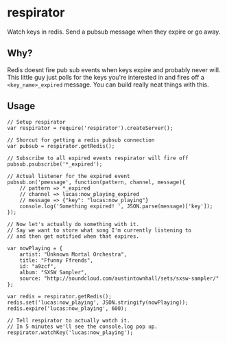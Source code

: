 # respirator

Watch keys in redis.  Send a pubsub message when they expire or go away.

## Why?

Redis doesnt fire pub sub events when keys expire and probably never will.
This little guy just polls for the keys you're interested in and fires off a
`<key_name>_expired` message.  You can build really neat things with this.

## Usage

    // Setup respirator
    var respirator = require('respirator').createServer();

    // Shorcut for getting a redis pubsub connection
    var pubsub = respirator.getRedis();

    // Subscribe to all expired events respirator will fire off
    pubsub.psubscribe('*_expired');

    // Actual listener for the expired event
    pubsub.on('pmessage', function(pattern, channel, message){
        // pattern => *_expired
        // channel => lucas:now_playing_expired
        // message => {"key": "lucas:now_playing"}
        console.log('Something expired! ', JSON.parse(message)['key']);
    });

    // Now let's actually do something with it.
    // Say we want to store what song I'm currently listening to
    // and then get notified when that expires.

    var nowPlaying = {
        artist: "Unknown Mortal Orchestra",
        title: "Ffunny Ffrends",
        id: "a9zcf",
        album: "SXSW Sampler",
        source: "http://soundcloud.com/austintownhall/sets/sxsw-sampler/"
    };

    var redis = respirator.getRedis();
    redis.set('lucas:now_playing', JSON.stringify(nowPlaying));
    redis.expire('lucas:now_playing', 600);

    // Tell respirator to actually watch it.
    // In 5 minutes we'll see the console.log pop up.
    respirator.watchKey('lucas:now_playing');

